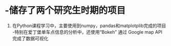 # -储存了两个研究生时期的项目
1. 在Python课程学习中，主要使用到numpy，pandas和matplotplib完成的项目
    -特别在爱丁堡单车点信息的分析中，还使用“Bokeh” 通过 Google map API 完成了数据可视化
